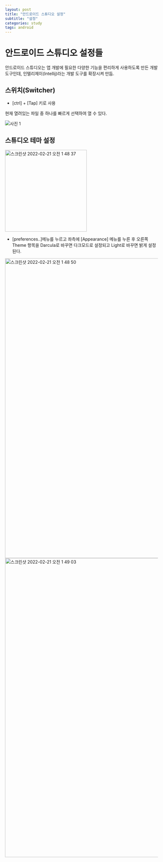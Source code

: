 ```yaml
---
layout: post
title: "안드로이드 스튜디오 설정"
subtitle: "설정"
categories: study
tags: android
---
```


# 안드로이드 스튜디오 설정들

안드로이드 스튜디오는 앱 개발에 필요한 다양한 기능을 편리하게 사용하도록 만든 개발 도구인데, 인텔리제이(Intellij)라는 개발 도구를 확장시켜 만듬.

## 스위치(Switcher)

+ [ctrl] + [Tap] 키로 사용

현재 열려있는 파일 중 하나를 빠르게 선택하여 열 수 있다.

![사진 1](https://user-images.githubusercontent.com/94293365/156811737-c7eedf20-a94c-494f-9da4-2ed06c2b8ecc.png)

## 스튜디오 테마 설정

<img width="269" alt="스크린샷 2022-02-21 오전 1 48 37" src="https://user-images.githubusercontent.com/94293365/156811794-532ff063-827e-4487-8481-3f42ac5548bd.png">


+ [preferences..]메뉴를 누르고 좌측에 [Appearance] 메뉴를 누른 후 오른쪽 Theme 항목을 Darcula로 바꾸면 다크모드로 설정되고 Light로 바꾸면 밝게 설정된다.


<img width="987" alt="스크린샷 2022-02-21 오전 1 48 50" src="https://user-images.githubusercontent.com/94293365/156811835-542f0279-129f-414f-bfe0-7fcf46a21b79.png">

<img width="985" alt="스크린샷 2022-02-21 오전 1 49 03" src="https://user-images.githubusercontent.com/94293365/156811843-9bb6e8d0-c2ff-4584-a286-b702489ef916.png">
